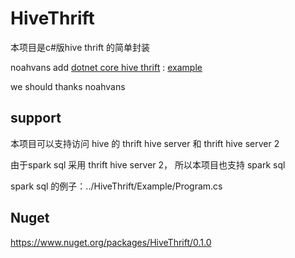 # HiveThrift

本项目是c#版hive thrift 的简单封装

noahvans add [dotnet core hive thrift](https://github.com/noahvans/HiveThrift) : [example](https://github.com/noahvans/HiveThrift/blob/ff70c89081f678295d519113f9ba145feac72942/HiveThrift/Example.Core/Program.cs)

we should thanks noahvans

## support 

本项目可以支持访问 hive 的 thrift hive server 和 thrift hive server 2

由于spark sql 采用 thrift hive server 2， 所以本项目也支持 spark sql 

spark sql 的例子：../HiveThrift/Example/Program.cs

## Nuget

https://www.nuget.org/packages/HiveThrift/0.1.0
